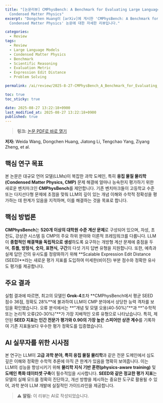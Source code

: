 ```yaml
---
title: "[논문리뷰] CMPhysBench: A Benchmark for Evaluating Large Language Models in
  Condensed Matter Physics"
excerpt: "Dongchen Huang이 [arXiv]에 게시한 'CMPhysBench: A Benchmark for Evaluating Large Language Models in
  Condensed Matter Physics' 논문에 대한 자세한 리뷰입니다."

categories:
  - Review
tags:
  - Review
  - Large Language Models
  - Condensed Matter Physics
  - Benchmark
  - Scientific Reasoning
  - Evaluation Metric
  - Expression Edit Distance
  - Problem Solving

permalink: /ai/review/2025-8-27-CMPhysBench_A_Benchmark_for_Evaluating_Large_Language_Models_in_Condensed_Matter_Physics/

toc: true
toc_sticky: true

date: 2025-08-27 13:22:18+0900
last_modified_at: 2025-08-27 13:22:18+0900
published: true
---
```

> **링크:** [논문 PDF로 바로 열기](https://arxiv.org/abs/2508.18124)

**저자:** Weida Wang, Dongchen Huang, Jiatong Li, Tengchao Yang, Ziyang Zheng, et al.



## 핵심 연구 목표
본 논문은 대규모 언어 모델(LLMs)이 복잡한 과학 도메인, 특히 **응집 물질 물리학(Condensed Matter Physics, CMP)** 문제 해결에 얼마나 능숙한지 평가하기 위한 새로운 벤치마크인 **CMPhysBench**를 제안합니다. 기존 벤치마크들이 고등학교 수준 또는 다지선다형 문제에 초점을 맞춰 LLM의 깊이 있는 개념 이해와 수학적 정확성을 평가하는 데 한계가 있음을 지적하며, 이를 해결하는 것을 목표로 합니다.

## 핵심 방법론
**CMPhysBench**는 **520개 이상의 대학원 수준 계산 문제**로 구성되어 있으며, 자성, 초전도, 강상관 시스템 등 CMP의 주요 하위 분야와 이론적 프레임워크를 다룹니다. LLM이 **종합적인 해결책을 독립적으로 생성**하도록 요구하는 개방형 계산 문제에 중점을 두며, **튜플, 방정식, 숫자, 표현식, 구간**의 다섯 가지 답변 유형을 지원합니다. 또한, 예측과 실제 답안 간의 유사도를 정량화하기 위해 **Scalable Expression Edit Distance (SEED)**라는 새로운 평가 지표를 도입하여 미세한(비이진) 부분 점수와 정확한 유사도 평가를 제공합니다.

## 주요 결과
실험 결과에 따르면, 최고의 모델인 **Grok-4**조차 **CMPhysBench에서 평균 SEED 점수 36점, 정확도 28%**에 불과하여 LLM이 CMP 분야에서 상당한 능력 격차를 보임을 확인했습니다. 오류 분석에서는 **"개념 및 모델 오용(40-50%)"**과 **"수학적 또는 논리적 오류(20-30%)"**가 가장 지배적인 오류 유형으로 나타났습니다. 특히, 제안된 **SEED 지표는 인간 전문가 평가와 0.90의 가장 높은 스피어만 상관 계수**를 기록하여 기존 지표들보다 우수한 평가 정확도를 입증했습니다.

## AI 실무자를 위한 시사점
본 연구는 LLM이 **고급 과학 분야, 특히 응집 물질 물리학**과 같은 전문 도메인에서 심도 깊은 이해와 정확한 수학적 추론에 아직 큰 한계가 있음을 명확히 보여줍니다. 이는 LLM의 성능을 향상시키기 위해 **물리학 지식 기반 훈련(physics-aware training)** 및 **도메인 특화 데이터셋 구축**이 필수적임을 시사합니다. **SEED와 같은 정교한 평가 지표**는 모델의 실패 모드를 정확히 진단하고, 개선 방향을 제시하는 중요한 도구로 활용될 수 있어, 과학 분야 LLM 개발에 실질적인 가이드라인을 제공합니다.

> ⚠️ **알림:** 이 리뷰는 AI로 작성되었습니다.